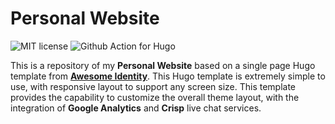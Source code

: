 # Personal Website

![MIT license](https://img.shields.io/badge/License-MIT-blue.svg) ![Github Action for Hugo](https://github.com/zulkiflizaki/personal-website/workflows/Github%20Action%20for%20Hugo/badge.svg)

This is a repository of my **Personal Website** based on a single page Hugo template from [**Awesome Identity**](https://github.com/posquit0/hugo-awesome-identity). This Hugo template is extremely simple to use, with responsive layout to support any screen size. This template provides the capability to customize the overall theme layout, with the integration of **Google Analytics** and **Crisp** live chat services.